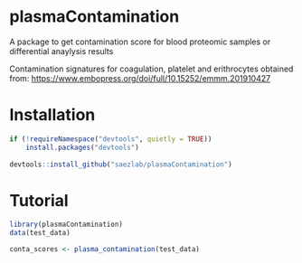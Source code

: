# plasmaContamination

A package to get contamination score for blood proteomic samples or differential anaylysis results

Contamination signatures for coagulation, platelet and erithrocytes obtained from: https://www.embopress.org/doi/full/10.15252/emmm.201910427

# Installation
```r
if (!requireNamespace("devtools", quietly = TRUE))
    install.packages("devtools")
    
devtools::install_github("saezlab/plasmaContamination")
```

# Tutorial
```r
library(plasmaContamination)
data(test_data)

conta_scores <- plasma_contamination(test_data)
```
